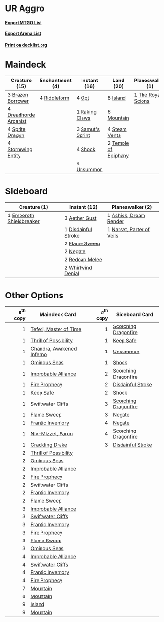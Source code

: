# UR Aggro

#### [Export MTGO List](../collection/UR%20Aggro/UR%20Aggro.txt)
#### [Export Arena List](../collection/UR%20Aggro/UR%20Aggro_arena.txt)
#### [Print on decklist.org](http://decklist.org/?deckmain=3%09Brazen%20Borrower%0A4%09Crash%20Through%0A4%09Dreadhorde%20Arcanist%0A8%09Island%0A6%09Mountain%0A4%09Opt%0A1%09Raking%20Claws%0A4%09Riddleform%0A3%09Samut's%20Sprint%0A4%09Shock%0A4%09Sprite%20Dragon%0A4%09Steam%20Vents%0A4%09Stormwing%20Entity%0A2%09Temple%20of%20Epiphany%0A1%09The%20Royal%20Scions%0A4%09Unsummon&deckside=3%09Aether%20Gust%0A1%09Ashiok,%20Dream%20Render%0A1%09Disdainful%20Stroke%0A1%09Embereth%20Shieldbreaker%0A2%09Flame%20Sweep%0A1%09Narset,%20Parter%20of%20Veils%0A2%09Negate%0A2%09Redcap%20Melee%0A2%09Whirlwind%20Denial)
# Maindeck

|                                         Creature (15)                                          |                                    Enchantment (4)                                    |                                       Instant (16)                                        |                                           Land (20)                                           |                                      Planeswalker (1)                                       |                                       Sorcery (4)                                        |
|------------------------------------------------------------------------------------------------|---------------------------------------------------------------------------------------|-------------------------------------------------------------------------------------------|-----------------------------------------------------------------------------------------------|---------------------------------------------------------------------------------------------|------------------------------------------------------------------------------------------|
|3 [Brazen Borrower](http://gatherer.wizards.com/Pages/Card/Details.aspx?multiverseid=473001)    |4 [Riddleform](http://gatherer.wizards.com/Pages/Card/Details.aspx?multiverseid=430732)|4 [Opt](http://gatherer.wizards.com/Pages/Card/Details.aspx?multiverseid=442948)           |8 [Island](http://gatherer.wizards.com/Pages/Card/Details.aspx?multiverseid=439857)            |1 [The Royal Scions](http://gatherer.wizards.com/Pages/Card/Details.aspx?multiverseid=473161)|4 [Crash Through](http://gatherer.wizards.com/Pages/Card/Details.aspx?multiverseid=430777)|
|4 [Dreadhorde Arcanist](http://gatherer.wizards.com/Pages/Card/Details.aspx?multiverseid=461052)|                                                                                       |1 [Raking Claws](http://gatherer.wizards.com/Pages/Card/Details.aspx?multiverseid=479651)  |6 [Mountain](http://gatherer.wizards.com/Pages/Card/Details.aspx?multiverseid=439859)          |                                                                                             |                                                                                          |
|4 [Sprite Dragon](http://gatherer.wizards.com/Pages/Card/Details.aspx?multiverseid=479731)      |                                                                                       |3 [Samut's Sprint](http://gatherer.wizards.com/Pages/Card/Details.aspx?multiverseid=461069)|4 [Steam Vents](http://gatherer.wizards.com/Pages/Card/Details.aspx?multiverseid=405109)       |                                                                                             |                                                                                          |
|4 [Stormwing Entity](http://gatherer.wizards.com/Pages/Card/Details.aspx?multiverseid=488253)   |                                                                                       |4 [Shock](http://gatherer.wizards.com/Pages/Card/Details.aspx?multiverseid=129732)         |2 [Temple of Epiphany](http://gatherer.wizards.com/Pages/Card/Details.aspx?multiverseid=442808)|                                                                                             |                                                                                          |
|                                                                                                |                                                                                       |4 [Unsummon](http://gatherer.wizards.com/Pages/Card/Details.aspx?multiverseid=136218)      |                                                                                               |                                                                                             |                                                                                          |


# Sideboard

|                                           Creature (1)                                            |                                         Instant (12)                                         |                                          Planeswalker (2)                                          |
|---------------------------------------------------------------------------------------------------|----------------------------------------------------------------------------------------------|----------------------------------------------------------------------------------------------------|
|1 [Embereth Shieldbreaker](http://gatherer.wizards.com/Pages/Card/Details.aspx?multiverseid=473084)|3 [Aether Gust](http://gatherer.wizards.com/Pages/Card/Details.aspx?multiverseid=466796)      |1 [Ashiok, Dream Render](http://gatherer.wizards.com/Pages/Card/Details.aspx?multiverseid=461155)   |
|                                                                                                   |1 [Disdainful Stroke](http://gatherer.wizards.com/Pages/Card/Details.aspx?multiverseid=420705)|1 [Narset, Parter of Veils](http://gatherer.wizards.com/Pages/Card/Details.aspx?multiverseid=460988)|
|                                                                                                   |2 [Flame Sweep](http://gatherer.wizards.com/Pages/Card/Details.aspx?multiverseid=466893)      |                                                                                                    |
|                                                                                                   |2 [Negate](http://gatherer.wizards.com/Pages/Card/Details.aspx?multiverseid=423707)           |                                                                                                    |
|                                                                                                   |2 [Redcap Melee](http://gatherer.wizards.com/Pages/Card/Details.aspx?multiverseid=473097)     |                                                                                                    |
|                                                                                                   |2 [Whirlwind Denial](http://gatherer.wizards.com/Pages/Card/Details.aspx?multiverseid=476332) |                                                                                                    |


# Other Options

|*n*<sup>th</sup> copy|                                           Maindeck Card                                            |*n*<sup>th</sup> copy|                                        Sideboard Card                                         |
|--------------------:|----------------------------------------------------------------------------------------------------|--------------------:|-----------------------------------------------------------------------------------------------|
|                    1|[Teferi, Master of Time](http://gatherer.wizards.com/Pages/Card/Details.aspx?multiverseid=489165)   |                    1|[Scorching Dragonfire](http://gatherer.wizards.com/Pages/Card/Details.aspx?multiverseid=473101)|
|                    1|[Thrill of Possibility](http://gatherer.wizards.com/Pages/Card/Details.aspx?multiverseid=473108)    |                    1|[Keep Safe](http://gatherer.wizards.com/Pages/Card/Details.aspx?multiverseid=479576)           |
|                    1|[Chandra, Awakened Inferno](http://gatherer.wizards.com/Pages/Card/Details.aspx?multiverseid=466881)|                    1|[Unsummon](http://gatherer.wizards.com/Pages/Card/Details.aspx?multiverseid=136218)            |
|                    1|[Ominous Seas](http://gatherer.wizards.com/Pages/Card/Details.aspx?multiverseid=479581)             |                    1|[Shock](http://gatherer.wizards.com/Pages/Card/Details.aspx?multiverseid=129732)               |
|                    1|[Improbable Alliance](http://gatherer.wizards.com/Pages/Card/Details.aspx?multiverseid=473155)      |                    2|[Scorching Dragonfire](http://gatherer.wizards.com/Pages/Card/Details.aspx?multiverseid=473101)|
|                    1|[Fire Prophecy](http://gatherer.wizards.com/Pages/Card/Details.aspx?multiverseid=479636)            |                    2|[Disdainful Stroke](http://gatherer.wizards.com/Pages/Card/Details.aspx?multiverseid=420705)   |
|                    1|[Keep Safe](http://gatherer.wizards.com/Pages/Card/Details.aspx?multiverseid=479576)                |                    2|[Shock](http://gatherer.wizards.com/Pages/Card/Details.aspx?multiverseid=129732)               |
|                    1|[Swiftwater Cliffs](http://gatherer.wizards.com/Pages/Card/Details.aspx?multiverseid=405407)        |                    3|[Scorching Dragonfire](http://gatherer.wizards.com/Pages/Card/Details.aspx?multiverseid=473101)|
|                    1|[Flame Sweep](http://gatherer.wizards.com/Pages/Card/Details.aspx?multiverseid=466893)              |                    3|[Negate](http://gatherer.wizards.com/Pages/Card/Details.aspx?multiverseid=423707)              |
|                    1|[Frantic Inventory](http://gatherer.wizards.com/Pages/Card/Details.aspx?multiverseid=485373)        |                    4|[Negate](http://gatherer.wizards.com/Pages/Card/Details.aspx?multiverseid=423707)              |
|                    1|[Niv-Mizzet, Parun](http://gatherer.wizards.com/Pages/Card/Details.aspx?multiverseid=452942)        |                    4|[Scorching Dragonfire](http://gatherer.wizards.com/Pages/Card/Details.aspx?multiverseid=473101)|
|                    1|[Crackling Drake](http://gatherer.wizards.com/Pages/Card/Details.aspx?multiverseid=452913)          |                    3|[Disdainful Stroke](http://gatherer.wizards.com/Pages/Card/Details.aspx?multiverseid=420705)   |
|                    2|[Thrill of Possibility](http://gatherer.wizards.com/Pages/Card/Details.aspx?multiverseid=473108)    |                     |                                                                                               |
|                    2|[Ominous Seas](http://gatherer.wizards.com/Pages/Card/Details.aspx?multiverseid=479581)             |                     |                                                                                               |
|                    2|[Improbable Alliance](http://gatherer.wizards.com/Pages/Card/Details.aspx?multiverseid=473155)      |                     |                                                                                               |
|                    2|[Fire Prophecy](http://gatherer.wizards.com/Pages/Card/Details.aspx?multiverseid=479636)            |                     |                                                                                               |
|                    2|[Swiftwater Cliffs](http://gatherer.wizards.com/Pages/Card/Details.aspx?multiverseid=405407)        |                     |                                                                                               |
|                    2|[Frantic Inventory](http://gatherer.wizards.com/Pages/Card/Details.aspx?multiverseid=485373)        |                     |                                                                                               |
|                    2|[Flame Sweep](http://gatherer.wizards.com/Pages/Card/Details.aspx?multiverseid=466893)              |                     |                                                                                               |
|                    3|[Improbable Alliance](http://gatherer.wizards.com/Pages/Card/Details.aspx?multiverseid=473155)      |                     |                                                                                               |
|                    3|[Swiftwater Cliffs](http://gatherer.wizards.com/Pages/Card/Details.aspx?multiverseid=405407)        |                     |                                                                                               |
|                    3|[Frantic Inventory](http://gatherer.wizards.com/Pages/Card/Details.aspx?multiverseid=485373)        |                     |                                                                                               |
|                    3|[Fire Prophecy](http://gatherer.wizards.com/Pages/Card/Details.aspx?multiverseid=479636)            |                     |                                                                                               |
|                    3|[Flame Sweep](http://gatherer.wizards.com/Pages/Card/Details.aspx?multiverseid=466893)              |                     |                                                                                               |
|                    3|[Ominous Seas](http://gatherer.wizards.com/Pages/Card/Details.aspx?multiverseid=479581)             |                     |                                                                                               |
|                    4|[Improbable Alliance](http://gatherer.wizards.com/Pages/Card/Details.aspx?multiverseid=473155)      |                     |                                                                                               |
|                    4|[Swiftwater Cliffs](http://gatherer.wizards.com/Pages/Card/Details.aspx?multiverseid=405407)        |                     |                                                                                               |
|                    4|[Frantic Inventory](http://gatherer.wizards.com/Pages/Card/Details.aspx?multiverseid=485373)        |                     |                                                                                               |
|                    4|[Fire Prophecy](http://gatherer.wizards.com/Pages/Card/Details.aspx?multiverseid=479636)            |                     |                                                                                               |
|                    7|[Mountain](http://gatherer.wizards.com/Pages/Card/Details.aspx?multiverseid=439859)                 |                     |                                                                                               |
|                    8|[Mountain](http://gatherer.wizards.com/Pages/Card/Details.aspx?multiverseid=439859)                 |                     |                                                                                               |
|                    9|[Island](http://gatherer.wizards.com/Pages/Card/Details.aspx?multiverseid=439857)                   |                     |                                                                                               |
|                    9|[Mountain](http://gatherer.wizards.com/Pages/Card/Details.aspx?multiverseid=439859)                 |                     |                                                                                               |


